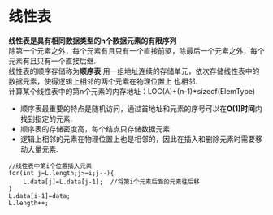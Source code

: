# 线性表
**线性表是具有相同数据类型的n个数据元素的有限序列**<br>
除第一个元素之外，每个元素有且只有一个直接前驱，除最后一个元素之外，每个元素有且只有一个直接后继. <br>
线性表的顺序存储称为**顺序表**.用一组地址连续的存储单元，依次存储线性表中的数据元素，使得逻辑上相邻的两个元素在物理位置上
也相邻.<br>
计算某个线性表中的第n个元素的内存地址：LOC(A)+(n-1)*sizeof(ElemType)<br>
- 顺序表最重要的特点是随机访问，通过首地址和元素的序号可以在**O(1)时间**内找到指定的元素.
- 顺序表的存储密度高，每个结点只存储数据元素
- 逻辑上相邻的元素在物理位置上也是相邻的，因此在插入和删除元素时需要移动大量元素.
```
//线性表中第i个位置插入元素
for(int j=L.length;j>=i;j--){
    L.data[j]=L.data[j-1];  //将第i个元素后面的元素往后移
}
L.data[i-1]=data;
L.length++;
```

